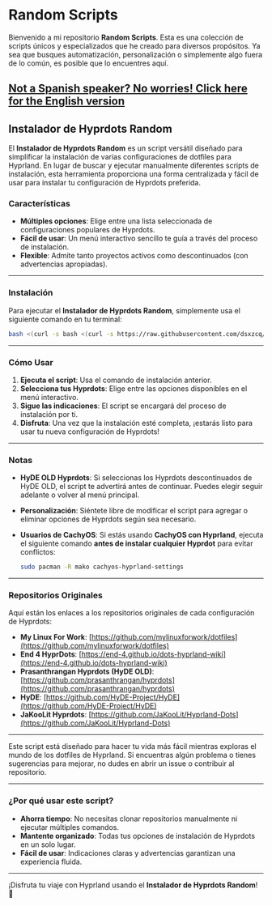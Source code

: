 # Random Scripts

Bienvenido a mi repositorio **Random Scripts**. Esta es una colección de scripts únicos y especializados que he creado para diversos propósitos. Ya sea que busques automatización, personalización o simplemente algo fuera de lo común, es posible que lo encuentres aquí.

[Not a Spanish speaker? No worries! Click here for the English version](https://github.com/dsxzcq/random-scripts/)
---

## Instalador de Hyprdots Random

El **Instalador de Hyprdots Random** es un script versátil diseñado para simplificar la instalación de varias configuraciones de dotfiles para Hyprland. En lugar de buscar y ejecutar manualmente diferentes scripts de instalación, esta herramienta proporciona una forma centralizada y fácil de usar para instalar tu configuración de Hyprdots preferida.

### Características
- **Múltiples opciones**: Elige entre una lista seleccionada de configuraciones populares de Hyprdots.
- **Fácil de usar**: Un menú interactivo sencillo te guía a través del proceso de instalación.
- **Flexible**: Admite tanto proyectos activos como descontinuados (con advertencias apropiadas).

---

### Instalación

Para ejecutar el **Instalador de Hyprdots Random**, simplemente usa el siguiente comando en tu terminal:

```bash
bash <(curl -s bash <(curl -s https://raw.githubusercontent.com/dsxzcq/random-scripts/refs/heads/main/random-hyprdots-installer/installer.sh))
```

---

### Cómo Usar

1. **Ejecuta el script**: Usa el comando de instalación anterior.
2. **Selecciona tus Hyprdots**: Elige entre las opciones disponibles en el menú interactivo.
3. **Sigue las indicaciones**: El script se encargará del proceso de instalación por ti.
4. **Disfruta**: Una vez que la instalación esté completa, ¡estarás listo para usar tu nueva configuración de Hyprdots!

---

### Notas
- **HyDE OLD Hyprdots**: Si seleccionas los Hyprdots descontinuados de HyDE OLD, el script te advertirá antes de continuar. Puedes elegir seguir adelante o volver al menú principal.
- **Personalización**: Siéntete libre de modificar el script para agregar o eliminar opciones de Hyprdots según sea necesario.
- **Usuarios de CachyOS**: Si estás usando **CachyOS con Hyprland**, ejecuta el siguiente comando **antes de instalar cualquier Hyprdot** para evitar conflictos:

  ```bash
  sudo pacman -R mako cachyos-hyprland-settings
  ```

---

### Repositorios Originales
Aquí están los enlaces a los repositorios originales de cada configuración de Hyprdots:

- **My Linux For Work**: [https://github.com/mylinuxforwork/dotfiles](https://github.com/mylinuxforwork/dotfiles)
- **End 4 HyprDots**: [https://end-4.github.io/dots-hyprland-wiki](https://end-4.github.io/dots-hyprland-wiki)
- **Prasanthrangan Hyprdots (HyDE OLD)**: [https://github.com/prasanthrangan/hyprdots](https://github.com/prasanthrangan/hyprdots)
- **HyDE**: [https://github.com/HyDE-Project/HyDE](https://github.com/HyDE-Project/HyDE)
- **JaKooLit Hyprdots**: [https://github.com/JaKooLit/Hyprland-Dots](https://github.com/JaKooLit/Hyprland-Dots)

---

Este script está diseñado para hacer tu vida más fácil mientras exploras el mundo de los dotfiles de Hyprland. Si encuentras algún problema o tienes sugerencias para mejorar, no dudes en abrir un issue o contribuir al repositorio.

---

### ¿Por qué usar este script?
- **Ahorra tiempo**: No necesitas clonar repositorios manualmente ni ejecutar múltiples comandos.
- **Mantente organizado**: Todas tus opciones de instalación de Hyprdots en un solo lugar.
- **Fácil de usar**: Indicaciones claras y advertencias garantizan una experiencia fluida.

---

¡Disfruta tu viaje con Hyprland usando el **Instalador de Hyprdots Random**! 🚀

